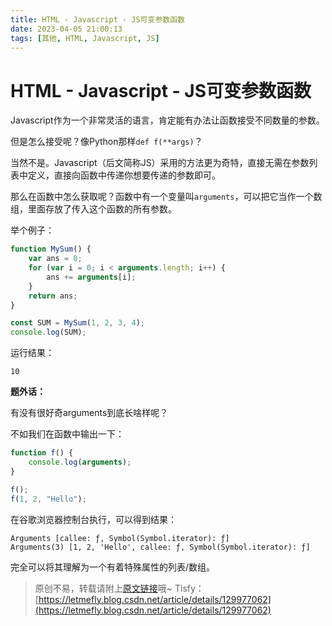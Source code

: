 ```yaml
---
title: HTML - Javascript - JS可变参数函数
date: 2023-04-05 21:00:13
tags: [其他, HTML, Javascript, JS]
---
```


# HTML - Javascript - JS可变参数函数

Javascript作为一个非常灵活的语言，肯定能有办法让函数接受不同数量的参数。

但是怎么接受呢？像Python那样```def f(**args)```？

当然不是。Javascript（后文简称JS）采用的方法更为奇特，直接无需在参数列表中定义，直接向函数中传递你想要传递的参数即可。

那么在函数中怎么获取呢？函数中有一个变量叫```arguments```，可以把它当作一个数组，里面存放了传入这个函数的所有参数。

举个例子：

```javascript
function MySum() {
    var ans = 0;
    for (var i = 0; i < arguments.length; i++) {
        ans += arguments[i];
    }
    return ans;
}

const SUM = MySum(1, 2, 3, 4);
console.log(SUM);
```

运行结果：

```
10
```

**题外话：**

有没有很好奇arguments到底长啥样呢？

不如我们在函数中输出一下：

```javascript
function f() {
    console.log(arguments);
}

f();
f(1, 2, "Hello");
```

在谷歌浏览器控制台执行，可以得到结果：

```
Arguments [callee: ƒ, Symbol(Symbol.iterator): ƒ]
Arguments(3) [1, 2, 'Hello', callee: ƒ, Symbol(Symbol.iterator): ƒ]
```

完全可以将其理解为一个有着特殊属性的列表/数组。

> 原创不易，转载请附上[原文链接](https://blog.tisfy.eu.org/2023/04/05/Other-HTML-Javascript-variableParamaterFunction)哦~
> Tisfy：[https://letmefly.blog.csdn.net/article/details/129977062](https://letmefly.blog.csdn.net/article/details/129977062)

